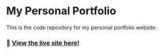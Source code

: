 # My Personal Portfolio

This is the code repository for my personal portfolio website.

### 🚀 [View the live site here!](https://your-username.github.io)
